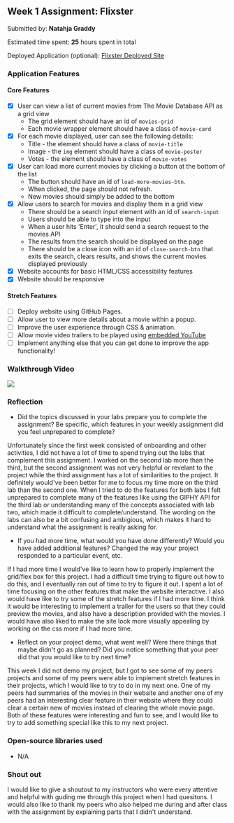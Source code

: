 ## Week 1 Assignment: Flixster

Submitted by: **Natahja Graddy**

Estimated time spent: **25** hours spent in total

Deployed Application (optional): [Flixster Deployed Site](ADD_LINK_HERE)

### Application Features

#### Core Features

- [X] User can view a list of current movies from The Movie Database API as a grid view
  - The grid element should have an id of `movies-grid`
  - Each movie wrapper element should have a class of `movie-card`
- [X] For each movie displayed, user can see the following details:
  - Title - the element should have a class of `movie-title`
  - Image - the `img` element should have a class of `movie-poster`
  - Votes - the element should have a class of `movie-votes`
- [X] User can load more current movies by clicking a button at the bottom of the list
  - The button should have an id of `load-more-movies-btn`.
  - When clicked, the page should not refresh.
  - New movies should simply be added to the bottom
- [X] Allow users to search for movies and display them in a grid view
  - There should be a search input element with an id of `search-input`
  - Users should be able to type into the input
  - When a user hits 'Enter', it should send a search request to the movies API
  - The results from the search should be displayed on the page
  - There should be a close icon with an id of `close-search-btn` that exits the search, clears results, and shows the current movies displayed previously
- [X] Website accounts for basic HTML/CSS accessibility features
- [X] Website should be responsive

#### Stretch Features

- [ ] Deploy website using GitHub Pages.
- [ ] Allow user to view more details about a movie within a popup.
- [ ] Improve the user experience through CSS & animation.
- [ ] Allow movie video trailers to be played using [embedded YouTube](https://support.google.com/youtube/answer/171780?hl=en)
- [ ] Implement anything else that you can get done to improve the app functionality!

### Walkthrough Video
<a href="https://www.loom.com/share/8aa6e6b600024c71ae1b8f47e3929e3a">
    <img style="max-width:300px;" src="https://cdn.loom.com/sessions/thumbnails/8aa6e6b600024c71ae1b8f47e3929e3a-with-play.gif">
  </a>

### Reflection

- Did the topics discussed in your labs prepare you to complete the assignment? Be specific, which features in your weekly assignment did you feel unprepared to complete?

Unfortunately since the first week consisted of onboarding and other activities, I did not have a lot of time to spend trying out the labs that complement this assignment. I worked on the second lab more than the third, but the second assignment was not very helpful or revelant to the project while the third assignment has a lot of similarities to the project. It definitely would've been better for me to focus my time more on the third lab than the second one. When I tried to do the features for both labs I felt unprepared to complete many of the features like using the GIPHY API for the third lab or understanding many of the concepts associated with lab two, which made it difficult to complete/understand. The wording on the labs can also be a bit confusing and ambigious, which makes it hard to understand what the assignment is really asking for. 

- If you had more time, what would you have done differently? Would you have added additional features? Changed the way your project responded to a particular event, etc.
  
If I had more time I would've like to learn how to properly implement the grid/flex box for this project. I had a difficult time trying to figure out how to do this, and I eventually ran out of time to try to figure it out. I spent a lot of time focusing on the other features that make the website interactive. I also would have like to try some of the stretch features if I had more time. I think it would be interesting to implement a trailer for the users so that they could preview the movies, and also have a description provided with the movies. I would have also liked to make the site look more visually appealing by working on the css more if I had more time.

- Reflect on your project demo, what went well? Were there things that maybe didn't go as planned? Did you notice something that your peer did that you would like to try next time?

This week I did not demo my project, but I got to see some of my peers projects and some of my peers were able to implement stretch features in their projects, which I would like to try to do in my next one. One of my peers had summaries of the movies in their website and another one of my peers had an interesting clear feature in their website where they could clear a certain new of movies instead of clearing the whole movie page. Both of these features were interesting and fun to see, and I would like to try to add something special like this to my next project.

### Open-source libraries used

- N/A

### Shout out

I would like to give a shoutout to my instructors who were every attentive and helpful with guding me through this project when I had quesitons. I would also like to thank my peers who also helped me during and after class with the assignment by explaining parts that I didn't understand. 
